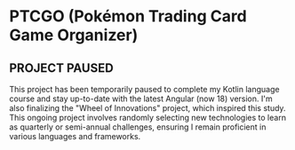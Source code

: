 # PTCGO (Pokémon Trading Card Game Organizer)

## PROJECT PAUSED

This project has been temporarily paused to complete my Kotlin language course and stay up-to-date with the latest Angular (now 18) version. I'm also finalizing the "Wheel of Innovations" project, which inspired this study. This ongoing project involves randomly selecting new technologies to learn as quarterly or semi-annual challenges, ensuring I remain proficient in various languages and frameworks.
